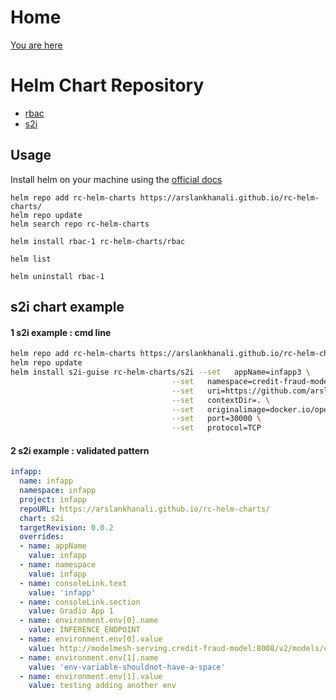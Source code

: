 # Home
[You are here](https://arslankhanali.github.io/rc-helm-charts/)

# Helm Chart Repository

- [rbac](https://github.com/arslankhanali/rc-helm-charts/tree/main/charts/rbac)
- [s2i](https://github.com/arslankhanali/rc-helm-charts/tree/main/charts/s2i)



## Usage

Install helm on your machine using the [official docs](https://helm.sh/docs/intro/install/)

```shell
helm repo add rc-helm-charts https://arslankhanali.github.io/rc-helm-charts/
helm repo update
helm search repo rc-helm-charts

helm install rbac-1 rc-helm-charts/rbac

helm list 

helm uninstall rbac-1
```

## s2i chart example
#### 1 s2i example : cmd line
``` sh
helm repo add rc-helm-charts https://arslankhanali.github.io/rc-helm-charts/
helm repo update
helm install s2i-guise rc-helm-charts/s2i --set   appName=infapp3 \
                                    --set   namespace=credit-fraud-model \
                                    --set   uri=https://github.com/arslankhanali/GuiseAI-Openshift \
                                    --set   contextDir=. \
                                    --set   originalimage=docker.io/openvino/ubuntu20_runtime \
                                    --set   port=30000 \
                                    --set   protocol=TCP
```

#### 2 s2i example : validated pattern
```yml
infapp:
  name: infapp
  namespace: infapp
  project: infapp
  repoURL: https://arslankhanali.github.io/rc-helm-charts/
  chart: s2i
  targetRevision: 0.0.2
  overrides:
  - name: appName
    value: infapp
  - name: namespace
    value: infapp
  - name: consoleLink.text
    value: 'infapp'
  - name: consoleLink.section
    value: Gradio App 1
  - name: environment.env[0].name
    value: INFERENCE_ENDPOINT
  - name: environment.env[0].value
    value: http://modelmesh-serving.credit-fraud-model:8008/v2/models/credit-card-fraud/infer
  - name: environment.env[1].name
    value: 'env-variable-shouldnot-have-a-space'
  - name: environment.env[1].value
    value: testing adding another env
```
